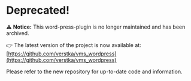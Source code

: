 # Deprecated!

⚠️ **Notice:** This word-press-plugin is no longer maintained and has been archived.

👉 The latest version of the project is now available at: [https://github.com/verstka/vms_wordpress](https://github.com/verstka/vms_wordpress)

Please refer to the new repository for up-to-date code and information.
